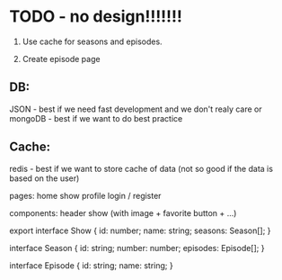 # TODO - no design!!!!!!!

1.  Use cache for seasons and episodes.

2.  Create episode page

## DB:

JSON - best if we need fast development and we don't realy care
or
mongoDB - best if we want to do best practice

## Cache:

redis - best if we want to store cache of data (not so good if the data is based on the user)

pages:
home
show
profile
login / register

components:
header
show (with image + favorite button + ...)

export interface Show {
id: number;
name: string;
seasons: Season[];
}

interface Season {
id: string;
number: number;
episodes: Episode[];
}

interface Episode {
id: string;
name: string;
}
